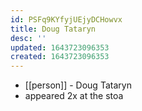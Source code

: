 ```yaml
---
id: PSFq9KYfyjUEjyDCHowvx
title: Doug Tataryn
desc: ''
updated: 1643723096353
created: 1643723096353
---
```



- [[person]] - Doug Tataryn
- appeared 2x at the stoa
